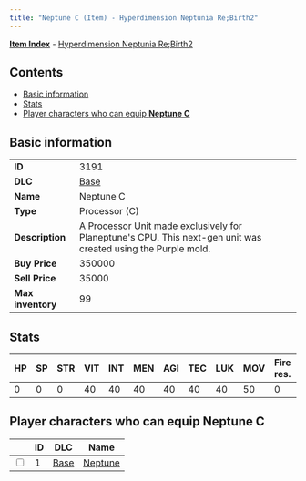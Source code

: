```yaml
---
title: "Neptune C (Item) - Hyperdimension Neptunia Re;Birth2"
---
```


[**Item Index**](/neptunia/rb2/item/index.html) - [Hyperdimension Neptunia Re;Birth2](/neptunia/rb2)

## Contents

- [Basic information](#basic-information)
- [Stats](#stats)
- [Player characters who can equip **Neptune C**](#player-characters-who-can-equip-neptune-c)

## Basic information

|   |   |
| -- | -- |
| **ID** | 3191 |
| **DLC** | [Base](/neptunia/rb2/dlc/0-base.html) |
| **Name** | Neptune C |
| **Type** | Processor (C) |
| **Description** | A Processor Unit made exclusively for Planeptune's CPU. This next-gen unit was created using the Purple mold. |
| **Buy Price** | 350000 |
| **Sell Price** | 35000 |
| **Max inventory** | 99 |

## Stats

| HP | SP | STR | VIT | INT | MEN | AGI | TEC | LUK | MOV | Fire res. | Ice res. | Wind res. | Lightning res. |
| -- | -- | --- | --- | --- | --- | --- | --- | --- | --- | --------- | -------- | --------- | -------------- |
| 0 | 0 | 0 | 40 | 40 | 40 | 40 | 40 | 40 | 50 | 0 | 0 | 0 | 0 |

## Player characters who can equip **Neptune C**

|    | ID | DLC | Name |
| -- | -- | --- | ---- |
| <input type="checkbox" id="rb2-player-0-1" class="trackbox" /> | 1 | [Base](/neptunia/rb2/dlc/0-base.html) | [Neptune](/neptunia/rb2/player/0-1-neptune.html) |